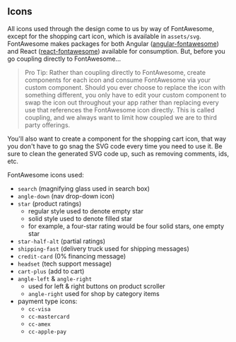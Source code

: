## Icons

All icons used through the design come to us by way of FontAwesome, except for the shopping cart icon, which is available in `assets/svg`. FontAwesome makes packages for both Angular ([angular-fontawesome](https://github.com/FortAwesome/angular-fontawesome)) and React ([react-fontawesome](https://github.com/FortAwesome/react-fontawesome)) available for consumption. But, before you go coupling directly to FontAwesome...

> Pro Tip:
Rather than coupling directly to FontAwesome, create components for each icon and consume FontAwesome via your custom component. Should you ever choose to replace the icon with something different, you only have to edit your custom component to swap the icon out throughout your app rather than replacing every use that references the FontAwesome icon directly. This is called coupling, and we always want to limit how coupled we are to third party offerings.

You'll also want to create a component for the shopping cart icon, that way you don't have to go snag the SVG code every time you need to use it. Be sure to clean the generated SVG code up, such as removing comments, ids, etc.

FontAwesome icons used:
* `search` (magnifying glass used in search box)
* `angle-down` (nav drop-down icon)
* `star` (product ratings)
    * regular style used to denote empty star
    * solid style used to denote filled star
    * for example, a four-star rating would be four solid stars, one empty star
* `star-half-alt` (partial ratings)
* `shipping-fast` (delivery truck used for shipping messages)
* `credit-card` (0% financing message)
* `headset` (tech support message)
* `cart-plus` (add to cart)
* `angle-left` & `angle-right`
    * used for left & right buttons on product scroller
    * `angle-right` used for shop by category items
* payment type icons:
    * `cc-visa`
    * `cc-mastercard`
    * `cc-amex`
    * `cc-apple-pay`

